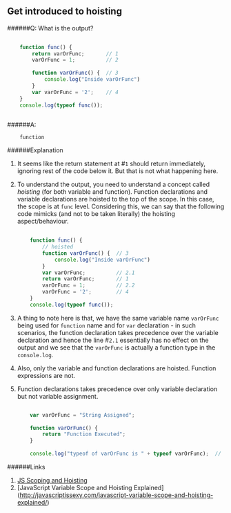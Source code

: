 ## Get introduced to hoisting 

######Q: What is the output?


```js
	
	function func() {
    	return varOrFunc;		// 1
    	varOrFunc = 1;			// 2
    	
    	function varOrFunc() {	// 3
    		console.log("Inside varOrFunc")
    	}
    	var varOrFunc = '2';	// 4
	}
	console.log(typeof func());
	
```
######A: 

```
	function
```

######Explanation

1. It seems like the return statement at #`1` should return immediately, ignoring rest of the code below it. But that is not what happening here.
2. To understand the output, you need to understand a concept called *hoisting* (for both variable and function). Function declarations and variable declarations are hoisted to the top of the scope. In this case, the scope is at `func` level. Considering this, we can say that the following code mimicks (and not to be taken literally) the hoisting aspect/behaviour.

	```js
		
		function func() {
			// hoisted
			function varOrFunc() {	// 3
    			console.log("Inside varOrFunc")
    		}
    		var varOrFunc;			// 2.1
    		return varOrFunc;		// 1
	    	varOrFunc = 1;			// 2.2
	    	varOrFunc = '2';		// 4
		}
		console.log(typeof func());
	
	```
3. A thing to note here is that, we have the same variable name `varOrFunc` being used for `function` name and for `var` declaration - in such scenarios, the function declaration takes precedence over the variable declaration and hence the line #`2.1` essentially has no effect on the output and we see that the `varOrFunc` is actually a function type in the `console.log`.
4. Also, only the variable and function declarations are hoisted. Function expressions are not.
5. Function declarations takes precedence over only variable declaration but not variable assignment.
     
	```js
	
		var varOrFunc = "String Assigned";
		
		function varOrFunc() {
			return "Function Executed";
		}
        
        console.log("typeof of varOrFunc is " + typeof varOrFunc);  // output: typeof of varOrFunc is String
 	```

######Links
1. [JS Scoping and Hoisting](http://www.adequatelygood.com/JavaScript-Scoping-and-Hoisting.html)
2. [JavaScript Variable Scope and Hoisting Explained] (http://javascriptissexy.com/javascript-variable-scope-and-hoisting-explained/)

